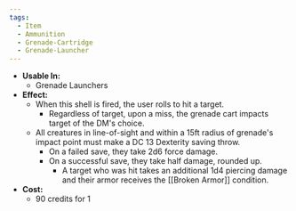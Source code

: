 ```yaml
---
tags:
  - Item
  - Ammunition
  - Grenade-Cartridge
  - Grenade-Launcher
---
```

- **Usable In:**
	- Grenade Launchers
- **Effect:**
	- When this shell is fired, the user rolls to hit a target.
		- Regardless of target, upon a miss, the grenade cart impacts target of the DM's choice. 
	- All creatures in line-of-sight and within a 15ft radius of grenade's impact point must make a DC 13 Dexterity saving throw.
		- On a failed save, they take 2d6 force damage.
		- On a successful save, they take half damage, rounded up.
			- A target who was hit takes an additional 1d4 piercing damage and their armor receives the [[Broken Armor]] condition.
- **Cost:**
	- 90 credits for 1